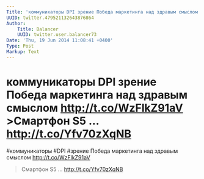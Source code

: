 ```yaml
---
Title: 'коммуникаторы DPI зрение Победа маркетинга над здравым смыслом http://t.co/WzFlkZ91aV  >Смартфон S5 … http://t.co/Yfv70zXqNB'
UUID: twitter.479521132643876864
Author:
    Title: Balancer
    UUID: twitter.user.balancer73
Date: 'Thu, 19 Jun 2014 11:08:41 +0400'
Type: Post
Markup: Text
---
```


# коммуникаторы DPI зрение Победа маркетинга над здравым смыслом http://t.co/WzFlkZ91aV  >Смартфон S5 … http://t.co/Yfv70zXqNB

#коммуникаторы #DPI #зрение Победа маркетинга над здравым
смыслом
http://t.co/WzFlkZ91aV

>Смартфон S5 … http://t.co/Yfv70zXqNB